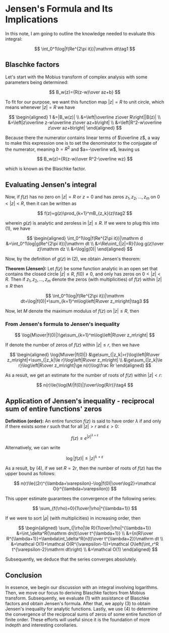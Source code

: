 # Jensen's Formula and Its Implications

In this note, I am going to outline the knowledge needed to evaluate this integral:

$$
\int_0^1\log|f(Re^{2\pi it})|\mathrm dt\tag1
$$

## Blaschke factors

Let's start with the Mobius transform of complex analysis with some parameters being determined:

$$
B_w(z)={R(z-w)\over az+b}
$$

To fit for our purpose, we want this function map $|z|=R$ to unit circle, which means whenever $|z|=R$ we have

$$
\begin{aligned}
1
&=|B_w(z)| \\
&=\left|\overline z\over R\right||B(z)| \\
&=\left|z\overline z-w\overline z\over az+b\right| \\
&=\left|R^2-w\overline z\over az+b\right|
\end{aligned}
$$

Because there the numerator contains linear terms of $\overline z$, a way to make this expression one is to set the denominator to the conjugate of the numerator, meaning $b=R^2$ and $a=-\overline w$, leaving us

$$
B_w(z)={R(z-w)\over R^2-\overline wz}
$$

which is known as the Blaschke factor.

## Evaluating Jensen's integral

Now, if $f(z)$ has no zero on $|z|=R$ or $z=0$ and has zeros $z_1,z_2,\dots,z_m$ on $0<|z|<R$, then it can be written as

$$
f(z)=g(z)\prod_{k=1}^mB_{z_k}(z)\tag2
$$

wherein $g(z)$ is analytic and zeroless in $|z|\le R$. If we were to plug this into (1), we have

$$
\begin{aligned}
\int_0^1\log|f(Re^{2\pi it})|\mathrm d
&=\int_0^1\log|g(Re^{2\pi it})|\mathrm dt \\
&=\Re\oint_{|z|=R}{\log g(z)\over z}\mathrm dz \\
&=\log|g(0)|
\end{aligned}
$$

Now, by the definition of $g(z)$ in (2), we obtain Jensen's theorem:

**Theorem (Jensen):** Let $f(z)$ be some function analytic in an open set that contains the closed circle $|z|\le R$, $f(0)\ne0$, and only has zeros on $0<|z|<R$. Then if $z_1,z_2,\dots,z_m$ denote the zeros (with multiplicities) of $f(z)$ within $|z|\le R$ then

$$
\int_0^1\log|f(Re^{2\pi it})|\mathrm dt=\log|f(0)|+\sum_{k=1}^m\log\left|R\over z_m\right|\tag3
$$

Now, let $M$ denote the maximum modulus of $f(z)$ on $|z|\le R$, then

### From Jensen's formula to Jensen's inequality

$$
\log{M\over|f(0)|}\ge\sum_{k=1}^m\log\left|R\over z_m\right|
$$

If denote the number of zeros of $f(z)$ within $|z|\le r$, then we have

$$
\begin{aligned}
\log{M\over|f(0)|}
&\ge\sum_{|z_k|>r}\log\left|R\over z_m\right|+\sum_{|z_k|\le r}\log\left|R\over z_m\right| \\
&\ge\sum_{|z_k|\le r}\log\left|R\over z_m\right|\ge n(r)\log\frac Rr
\end{aligned}
$$

As a result, we get an estimate for the number of roots of $f(z)$ within $|z|<r$:

$$
n(r)\le{\log(M/|f(0)|)\over\log(R/r)}\tag4
$$

## Application of Jensen's inequality - reciprocal sum of entire functions' zeros

**Definition (order):** An entire function $f(z)$ is said to have order $\lambda$ if and only if there exists some $r$ such that for all $|z|>r$ and $\varepsilon>0$:

$$
f(z)\le e^{|z|^{\lambda+\varepsilon}}
$$

Alternatively, we can write

$$
\log|f(z)|\le|z|^{\lambda+\varepsilon}
$$

As a result, by (4), if we set $R=2r$, then the number of roots of $f(z)$ has the upper bound as follows:

$$
n(r)\le{(2r)^{\lambda+\varepsilon}-\log|f(0)|\over\log2}=\mathcal O(r^{\lambda+\varepsilon})
$$

This upper estimate guarantees the convergence of the following series:

$$
\sum_{f(\rho)=0}{1\over|\rho|^{\lambda+1}}
$$

If we were to sort $|\rho|$ (with multiplicities) in increasing order, then

$$
\begin{aligned}
\sum_{|\rho|\le R}{1\over|\rho|^{\lambda+1}}
&=\int_\delta^R{\mathrm dn(t)\over t^{\lambda+1}} \\
&={n(R)\over R^{\lambda+1}}+\lambda\int_\delta^R{n(t)\over t^{\lambda+2}}\mathrm dt \\
&=\mathcal O(1)+\mathcal O(R^{\varepsilon-1})+\mathcal O\left(\int_r^R t^{\varepsilon-2}\mathrm dt\right) \\
&=\mathcal O(1)
\end{aligned}
$$

Subsequently, we deduce that the series converges absolutely.

## Conclusion

In essence, we begin our discussion with an integral involving logarithms. Then, we move our focus to deriving Blaschke factors from Mobius transform. Subsequently, we  evaluate (1) with assistance of Blaschke factors and obtain Jensen's formula. After that, we apply (3) to obtain Jensen's inequality for analytic functions. Lastly, we use (4) to determine the convergence of the reciprocal sums of zeros of some entire function of finite order. These efforts will useful since it is the foundation of more indepth and interesting corollaries.